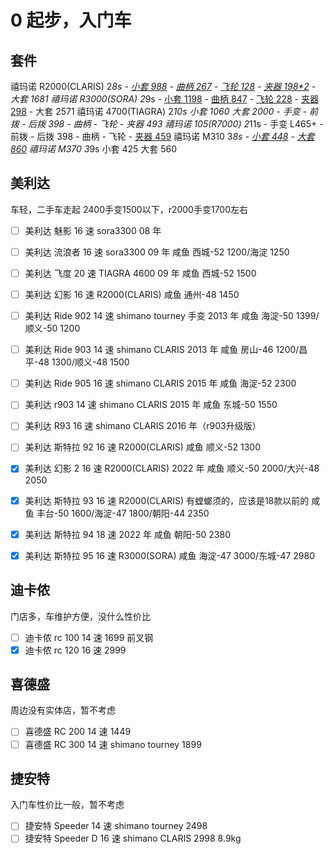 # 0 起步，入门车

## 套件

禧玛诺 R2000(CLARIS) 2*8s
    - [小套 988](https://detail.tmall.com/item.htm?id=617683218687&skuId=4529348775488&areaId=110100)
    <!-- - [手变 698](https://detail.tmall.com/item.htm?id=617683218687&skuId=4529348775487&areaId=110100) -->
    <!-- - [前拨 132=988-698-158](https://detail.tmall.com/item.htm?id=617683218687&skuId=4529348775487&areaId=110100) -->
    <!-- - [后拨 158](https://detail.tmall.com/item.htm?id=617683218687&skuId=4529348775490&areaId=110100) -->
    - [曲柄 267](https://detail.tmall.hk/hk/item.htm?id=669743782254&skuId=4820110449602&areaId=110100)
    - [飞轮 128](https://detail.tmall.com/item.htm?id=601270001270&skuId=4377915151470&areaId=110100)
    - [夹器 198*2](https://detail.tmall.com/item.htm?id=610302722072&skuId=4427321172145&areaId=110100)
    - 大套 1681
禧玛诺 R3000(SORA) 2*9s
    - [小套 1198](https://detail.tmall.com/item.htm?id=617683218687&skuId=4529348775488&areaId=110100)
    <!-- - [手变 898](https://detail.tmall.com/item.htm?id=617683218687&skuId=4529348775487&areaId=110100) -->
    - [曲柄 847](https://detail.tmall.hk/hk/item.htm?id=667902115510&skuId=4984614443807&areaId=110100)
    - [飞轮 228](https://detail.tmall.com/item.htm?id=601270001270&skuId=4831712436377&areaId=110100)
    - [夹器 298](https://detail.tmall.com/item.htm?id=610302722072&skuId=4427321172145&areaId=110100)
    - 大套 2571
禧玛诺 4700(TIAGRA) 2*10s 小套 1060 大套 2000
    - 手变
    - 前拨
    - 后拨 398
    - 曲柄
    - 飞轮
    - 夹器 493
禧玛诺 105(R7000) 2*11s
    - 手变 L465+
    - 前拨
    - 后拨 398
    - 曲柄
    - 飞轮
    - [夹器 459](https://detail.tmall.hk/item.htm?id=667542946533&skuId=4811568249881)
禧玛诺 M310 3*8s
    - [小套 448](https://item.jd.com/10047143122196.html)
    - [大套 860](https://item.jd.com/10047143122198.html)
禧玛诺 M370 3*9s 小套 425 大套 560

## 美利达

车轻，二手车走起
2400手变1500以下，r2000手变1700左右

- [ ] 美利达 魅影 16 速 sora3300 08 年
- [ ] 美利达 流浪者 16 速 sora3300 09 年
      咸鱼 西城-52 1200/海淀 1250
- [ ] 美利达 飞度 20 速 TIAGRA 4600 09 年
      咸鱼 西城-52 1500
- [ ] 美利达 幻影 16 速 R2000(CLARIS)
      咸鱼 通州-48 1450
- [ ] 美利达 Ride 902 14 速 shimano tourney 手变 2013 年
      咸鱼 海淀-50 1399/顺义-50 1200
- [ ] 美利达 Ride 903 14 速 shimano CLARIS 2013 年
      咸鱼 房山-46 1200/昌平-48 1300/顺义-48 1500
- [ ] 美利达 Ride 905 16 速 shimano CLARIS 2015 年
      咸鱼 海淀-52 2300
- [ ] 美利达 r903 14 速 shimano CLARIS 2015 年
      咸鱼 东城-50 1550
- [ ] 美利达 R93 16 速 shimano CLARIS 2016 年（r903升级版）
- [ ] 美利达 斯特拉 92 16 速 R2000(CLARIS)
      咸鱼 顺义-52 1300

- [x] 美利达 幻影 2 16 速 R2000(CLARIS) 2022 年
      咸鱼 顺义-50 2000/大兴-48 2050

- [x] 美利达 斯特拉 93 16 速 R2000(CLARIS) 有螳螂须的，应该是18款以前的
      咸鱼 丰台-50 1600/海淀-47 1800/朝阳-44 2350
- [x] 美利达 斯特拉 94 18 速 2022 年
      咸鱼 朝阳-50 2380
- [x] 美利达 斯特拉 95 16 速 R3000(SORA)
      咸鱼 海淀-47 3000/东城-47 2980

## 迪卡侬

门店多，车维护方便，没什么性价比

- [ ] 迪卡侬 rc 100 14 速 1699 前叉钢
- [x] 迪卡侬 rc 120 16 速 2999

## 喜德盛

周边没有实体店，暂不考虑

- [ ] 喜德盛 RC 200 14 速 1449
- [ ] 喜德盛 RC 300 14 速 shimano tourney 1899

## 捷安特

入门车性价比一般，暂不考虑

- [ ] 捷安特 Speeder 14 速 shimano tourney 2498
- [ ] 捷安特 Speeder D 16 速 shimano CLARIS 2998 8.9kg
